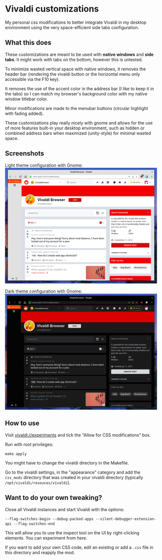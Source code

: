 # Vivaldi customizations

My personal css modifications to better integrate Vivaldi in my desktop environment using the very space-efficient side tabs configuration.

## What this does

These customizations are meant to be used with __native windows__ and __side tabs__. It might work with tabs on the bottom, however this is untested.

To minimize wasted vertical space with native windows, it removes the header bar (rendering the vivaldi button or the horizontal menu only accessible via the F10 key).

It removes the use of the accent color in the address bar (I like to keep it in the tabs) so I can match my browser's background color with my native window titlebar color.

Minor modifications are made to the menubar buttons (circular highlight with fading added).

These customizations play really nicely with gnome and allows for the use of more features built-in your desktop environment, such as hidden or combined address bars when maximized (unity-style) for minimal wasted space.

## Screenshots

Light theme configuration with Gnome:
![](light_screen.png)

Dark theme configuration with Gnome:
![](dark_screen.png)

## How to use

Visit [vivaldi://experiments](vivaldi://experiments) and tick the "Allow for CSS modifications" box.

Run with root privileges:
```
make apply
```
You might have to change the vivaldi directory in the Makefile.

Go to the vivaldi settings, in the "appearance" category and add the `css_mods` directory that was created in your vivaldi directory (typically `/opt/vivaldi/resouces/vivaldi`).

## Want to do your own tweaking?

Close all Vivaldi instances and start Vivaldi with the options:
```
--flag-switches-begin --debug-packed-apps --silent-debugger-extension-api --flag-switches-end
```
This will allow you to use the inspect tool on the UI by right-clicking elements. You can experiment from here.

If you want to add your own CSS code, edit an existing or add a `.css` file in this directory and reapply the mod.
